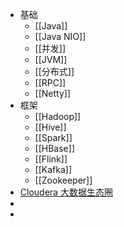 - 基础
	- [[Java]]
	- [[Java NIO]]
	- [[并发]]
	- [[JVM]]
	- [[分布式]]
	- [[RPC]]
	- [[Netty]]
- 框架
	- [[Hadoop]]
	- [[Hive]]
	- [[Spark]]
	- [[HBase]]
	- [[Flink]]
	- [[Kafka]]
	- [[Zookeeper]]
- [Cloudera 大数据生态圈](https://www.cloudera.com/)
-
-